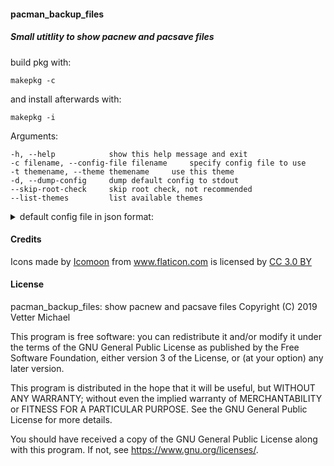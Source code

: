 #### pacman_backup_files
##### Small utitlity to show pacnew and pacsave files

build pkg with:
```
makepkg -c
```
and install afterwards with:
```
makepkg -i
```
Arguments:
```
-h, --help            show this help message and exit
-c filename, --config-file filename     specify config file to use
-t themename, --theme themename     use this theme
-d, --dump-config     dump default config to stdout
--skip-root-check     skip root check, not recommended
--list-themes         list available themes
```
<details><summary>default config file in json format:</summary>
<pre>
{
    "path": "/etc",
    "editor": "kate",
    "terminal": "xterm",
    "terminal_execute_flag": "-e",
    "terminal_edit_cmd": "sudoedit",
    "gui": {
        "#_comment_sizes": "sizes are always [width, height]",
        "window_icon": "/usr/share/icons/pacman_backup_files/pacman-icon.png",
        "path_line_width": 20,
        "editor_line_width": 10,
        "file_line_width": 18,
        "#_comment_styles": "always use same ids for different themes (e.g. 'dark' in tk_styles and 'dark' in ttk_styles)",
        "tk_styles": {
            "default": {
                "text": {
                    "font": ["DejaVu Sans", 11],
                    "background": "#ffffff",
                    "foreground": "#000000",
                    "text_sizes": [80, 28],
                    "selectbackground": "#ff0033",
                    "selectforeground": "#ffffff"
                },
                "listbox": {
                    "font": ["DejaVu Sans", 12],
                    "background": "#ffffff",
                    "foreground": "#000000",
                    "listbox_sizes": [60, 10],
                    "padx": 5,
                    "pady": 5,
                    "selectbackground": "#ff0033",
                    "selectforeground": "#ffffff"
                }
            },
            "dark": {
                "text": {
                    "font": ["DejaVu Sans", 11],
                    "background": "#000000",
                    "foreground": "#ffffff",
                    "text_sizes": [80, 28],
                    "selectbackground": "#ff0033",
                    "selectforeground": "#000000"
                },
                "listbox": {
                    "font": ["DejaVu Sans", 12],
                    "background": "#000000",
                    "foreground": "#ffffff",
                    "listbox_sizes": [60, 10],
                    "padx": 5,
                    "pady": 5,
                    "selectbackground": "#ff0033",
                    "selectforeground": "#000000"
                }
            }
        },
        "ttk_styles": {
            "default": {
                ".": {
                    "configure": {
                        "font": ["TkDefaultFont", 12],
                        "background": "#d9d9d9",
                        "foreground": "#000000",
                        "selectbackground": "#ff0033",
                        "selectforeground": "#ffffff",
                        "focuscolor": "#ff0033",
                        "indicatordiameter": "10",
                        "troughcolor": "#999999",
                        "insertwidth": 1,
                        "selectborderwidth": 1,
                        "borderwidth": 1
                    }
                },
                "mainframe.TFrame": {
                    "configure": {
                        "background": "#ffffff",
                        "padding": [0, 0],
                        "relief": "flat"
                    }
                },
                "TFrame": {
                    "configure": {
                        "background": "#ffffff",
                        "padding": [0, 0],
                        "relief": "flat"
                    }
                },
                "TButton": {
                    "configure": {
                        "font": ["DejaVu Sans", 13],
                        "background": "#ffffff",
                        "foreground": "#000000",
                        "padding": [5, 5],
                        "relief": "flat"
                    },
                    "map": {
                        "foreground": [
                            ["pressed", "#ffffff"],
                            ["active", "#000000"],
                            ["selected", "#ffffff"]
                        ],
                        "background": [
                            ["pressed", "focus", "#ff0033"],
                            ["active", "#ff0033"]
                        ]
                    }
                },
                "TEntry": {
                    "configure": {
                        "font": ["DejaVu Sans", 11],
                        "background": "#ffffff",
                        "foreground": "#000000",
                        "padding": [5, 5],
                        "relief": "flat"
                    }
                },
                "TLabel": {
                    "configure": {
                        "font": ["DejaVu Sans", 11, "bold"],
                        "background": "#ffffff",
                        "foreground": "#000000",
                        "padding": [10, 10],
                        "relief": "flat"
                    }
                },
                "TScrollbar": {
                    "configure": {
                        "background": "#ffffff",
                        "foreground": "#000000",
                        "arrowcolor": "#000000",
                        "padding": [0, 0],
                        "relief": "flat"
                    },
                    "map": {
                        "background": [
                            ["disabled", "#ffffff"]
                        ],
                        "arrowcolor": [
                            ["disabled", "#c9c9c9"]
                        ]
                    }
                },
                "Horizontal.TProgressbar": {
                    "configure": {
                        "background": "#ff0033",
                        "troughcolor": "#000000",
                        "bordercolor": "#ff0033",
                        "padding": [2, 2],
                        "relief": "flat"
                    }
                },
                "TCheckbutton": {
                    "configure": {
                        "font": ["DejaVu Sans", 12],
                        "background": "#ffffff",
                        "foreground": "#000000",
                        "padding": [2, 2],
                        "relief": "flat"
                    },
                    "map": {
                        "foreground": [
                            ["pressed", "#ffffff"],
                            ["active", "#000000"],
                            ["selected", "#ff0033"]
                        ],
                        "background": [
                            ["pressed", "focus", "#ff0033"],
                            ["active", "#ff0033"]
                        ],
                        "indicatorcolor": [
                            ["selected", "#ff0033"],
                            ["pressed", "#000000"]
                        ]
                    }
                },
                "progress.TLabel": {
                    "configure": {
                        "font": ["DejaVu Sans", 11],
                        "background": "#ffffff",
                        "foreground": "#000000",
                        "padding": [2, 2],
                        "relief": "flat"
                    }
                }
            },
            "dark": {
                ".": {
                    "configure": {
                        "font": ["TkDefaultFont", 12],
                        "background": "#d9d9d9",
                        "foreground": "#ffffff",
                        "selectbackground": "#ff0033",
                        "selectforeground": "#000000",
                        "focuscolor": "#ff0033",
                        "indicatordiameter": "10",
                        "troughcolor": "#d9d9d9",
                        "insertwidth": 1,
                        "selectborderwidth": 1,
                        "borderwidth": 1
                    }
                },
                "mainframe.TFrame": {
                    "configure": {
                        "background": "#000000",
                        "padding": [0, 0],
                        "relief": "flat"
                    }
                },
                "TFrame": {
                    "configure": {
                        "background": "#000000",
                        "padding": [0, 0],
                        "relief": "flat"
                    }
                },
                "TButton": {
                    "configure": {
                        "font": ["DejaVu Sans", 13],
                        "background": "#000000",
                        "foreground": "#ffffff",
                        "padding": [5, 5],
                        "relief": "flat"
                    },
                    "map": {
                        "foreground": [
                            ["pressed", "#000000"],
                            ["active", "#ffffff"],
                            ["selected", "#000000"]
                        ],
                        "background": [
                            ["pressed", "focus", "#ff0033"],
                            ["active", "#ff0033"]
                        ]
                    }
                },
                "TEntry": {
                    "configure": {
                        "font": ["DejaVu Sans", 11],
                        "background": "#000000",
                        "foreground": "#ffffff",
                        "fieldbackground": "#000000",
                        "insertcolor": "#ffffff",
                        "padding": [5, 5],
                        "relief": "flat"
                    }
                },
                "TLabel": {
                    "configure": {
                        "font": ["DejaVu Sans", 11, "bold"],
                        "background": "#000000",
                        "foreground": "#ffffff",
                        "padding": [10, 10],
                        "relief": "flat"
                    }
                },
                "TScrollbar": {
                    "configure": {
                        "background": "#000000",
                        "foreground": "#ffffff",
                        "arrowcolor": "#ffffff",
                        "padding": [0, 0],
                        "relief": "flat"
                    },
                    "map": {
                        "background": [
                            ["disabled", "#000000"]
                        ],
                        "arrowcolor": [
                            ["disabled", "#adadad"]
                        ]
                    }
                },
                "Horizontal.TProgressbar": {
                    "configure": {
                        "background": "#ff0033",
                        "troughcolor": "#ffffff",
                        "bordercolor": "#ff0033",
                        "padding": [2, 2],
                        "relief": "flat"
                    }
                },
                "TCheckbutton": {
                    "configure": {
                        "font": ["DejaVu Sans", 12],
                        "background": "#000000",
                        "foreground": "#ffffff",
                        "padding": [2, 2],
                        "relief": "flat"
                    },
                    "map": {
                        "foreground": [
                            ["pressed", "#000000"],
                            ["active", "#ffffff"],
                            ["selected", "#ff0033"]
                        ],
                        "background": [
                            ["pressed", "focus", "#ff0033"],
                            ["active", "#ff0033"]
                        ],
                        "indicatorcolor": [
                            ["selected", "#ff0033"],
                            ["pressed", "#ffffff"]
                        ]
                    }
                },
                "progress.TLabel": {
                    "configure": {
                        "font": ["DejaVu Sans", 11],
                        "background": "#000000",
                        "foreground": "#ffffff",
                        "padding": [2, 2],
                        "relief": "flat"
                    }
                }
            }
        }
    }
}
</pre>
</details>

#### Credits
<div>Icons made by <a href="https://www.flaticon.com/authors/icomoon" title="Icomoon">Icomoon</a> from <a href="https://www.flaticon.com/" 			    title="Flaticon">www.flaticon.com</a> is licensed by <a href="http://creativecommons.org/licenses/by/3.0/" 			    title="Creative Commons BY 3.0" target="_blank">CC 3.0 BY</a></div>

#### License

pacman_backup_files: show pacnew and pacsave files
Copyright (C) 2019 Vetter Michael

This program is free software: you can redistribute it and/or modify
it under the terms of the GNU General Public License as published by
the Free Software Foundation, either version 3 of the License, or
(at your option) any later version.

This program is distributed in the hope that it will be useful,
but WITHOUT ANY WARRANTY; without even the implied warranty of
MERCHANTABILITY or FITNESS FOR A PARTICULAR PURPOSE.  See the
GNU General Public License for more details.

You should have received a copy of the GNU General Public License
along with this program.  If not, see <https://www.gnu.org/licenses/>.
